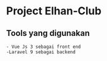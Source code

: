 # Project Elhan-Club

## Tools yang digunakan
```
- Vue Js 3 sebagai front end
-Laravel 9 sebagai backend
